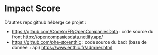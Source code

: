 # Impact Score
D'autres repo github héberge ce projet :
 - https://github.com/CodeforFR/OpenCompaniesData : code source du front https://opencompaniesdata.netlify.app/
 - https://github.com/phe-sto/enthic : code source du back (base de donnée + api) https://www.enthic.fr/adminer.html
